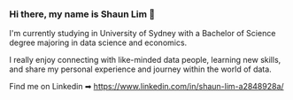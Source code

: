 ### Hi there, my name is Shaun Lim 👋

I'm currently studying in University of Sydney with a Bachelor of Science degree majoring in data science and economics. 

I really enjoy connecting with like-minded data people, learning new skills, and share my personal experience and journey within the world of data.

Find me on Linkedin ➡︎ https://www.linkedin.com/in/shaun-lim-a2848928a/
